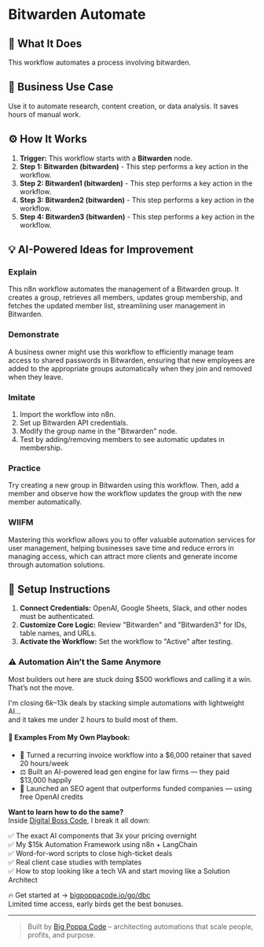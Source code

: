 # Bitwarden Automate

## 🚀 What It Does
This workflow automates a process involving bitwarden.

## 💼 Business Use Case
Use it to automate research, content creation, or data analysis. It saves hours of manual work.

## ⚙️ How It Works
1.  **Trigger:** This workflow starts with a **Bitwarden** node.
2. **Step 1: Bitwarden (bitwarden)** - This step performs a key action in the workflow.
3. **Step 2: Bitwarden1 (bitwarden)** - This step performs a key action in the workflow.
4. **Step 3: Bitwarden2 (bitwarden)** - This step performs a key action in the workflow.
5. **Step 4: Bitwarden3 (bitwarden)** - This step performs a key action in the workflow.

## 💡 AI-Powered Ideas for Improvement
### Explain
This n8n workflow automates the management of a Bitwarden group. It creates a group, retrieves all members, updates group membership, and fetches the updated member list, streamlining user management in Bitwarden.

### Demonstrate
A business owner might use this workflow to efficiently manage team access to shared passwords in Bitwarden, ensuring that new employees are added to the appropriate groups automatically when they join and removed when they leave.

### Imitate
1. Import the workflow into n8n.
2. Set up Bitwarden API credentials.
3. Modify the group name in the "Bitwarden" node.
4. Test by adding/removing members to see automatic updates in membership.

### Practice
Try creating a new group in Bitwarden using this workflow. Then, add a member and observe how the workflow updates the group with the new member automatically.

### WIIFM
Mastering this workflow allows you to offer valuable automation services for user management, helping businesses save time and reduce errors in managing access, which can attract more clients and generate income through automation solutions.

## 🔧 Setup Instructions
1. **Connect Credentials:** OpenAI, Google Sheets, Slack, and other nodes must be authenticated.
2. **Customize Core Logic:** Review "Bitwarden" and "Bitwarden3" for IDs, table names, and URLs.
3. **Activate the Workflow:** Set the workflow to "Active" after testing.

### ⚠️ Automation Ain’t the Same Anymore

Most builders out here are stuck doing $500 workflows and calling it a win.  
That’s not the move.  

I'm closing $6k–$13k deals by stacking simple automations with lightweight AI...  
and it takes me under 2 hours to build most of them.

#### 🧠 Examples From My Own Playbook:
- 🔁 Turned a recurring invoice workflow into a $6,000 retainer that saved 20 hours/week  
- ⚖️ Built an AI-powered lead gen engine for law firms — they paid $13,000 happily  
- 🚀 Launched an SEO agent that outperforms funded companies — using free OpenAI credits  

**Want to learn how to do the same?**  
Inside [Digital Boss Code](https://bigpoppacode.io/go/dbc), I break it all down:

✅ The exact AI components that 3x your pricing overnight  
✅ My $15k Automation Framework using n8n + LangChain  
✅ Word-for-word scripts to close high-ticket deals  
✅ Real client case studies with templates  
✅ How to stop looking like a tech VA and start moving like a Solution Architect  

🔥 Get started at → [bigpoppacode.io/go/dbc](https://bigpoppacode.io/go/dbc)  
Limited time access, early birds get the best bonuses.

---
> Built by [Big Poppa Code](https://bigpoppacode.io) – architecting automations that scale people, profits, and purpose.
